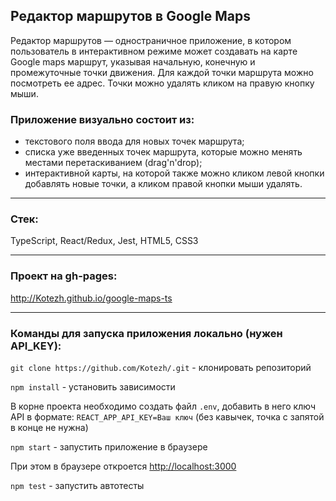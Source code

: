 ## Редактор маршрутов в Google Maps

Редактор маршрутов — одностраничное приложение, в котором пользователь в интерактивном режиме может создавать на карте Google maps маршрут,
указывая начальную, конечную и промежуточные точки движения. Для каждой точки маршрута можно посмотреть ее адрес. Точки можно удалять кликом на правую кнопку мыши.

### Приложение визуально состоит из:

- текстового поля ввода для новых точек маршрута;
- списка уже введенных точек маршрута, которые можно менять местами перетаскиванием (drag'n'drop);
- интерактивной карты, на которой также можно кликом левой кнопки добавлять новые точки, а кликом правой кнопки мыши удалять.

---
### Стек:

TypeScript, React/Redux, Jest, HTML5, CSS3

---

### Проект на gh-pages:

http://Kotezh.github.io/google-maps-ts

---

### Команды для запуска приложения локально (нужен API_KEY):

`git clone https://github.com/Kotezh/.git` - клонировать репозиторий

`npm install` - установить зависимости

В корне проекта необходимо создать файл `.env`, добавить в него ключ API в формате: `REACT_APP_API_KEY=Ваш ключ`
(без кавычек, точка с запятой в конце не нужна)

`npm start` - запустить приложение в браузере

При этом в браузере откроется [http://localhost:3000](http://localhost:3000)

`npm test` - запустить автотесты
